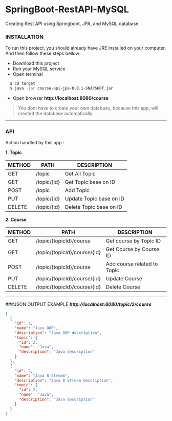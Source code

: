 # SpringBoot-RestAPI-MySQL
Creating Rest API using Springboot, JPA, and MySQL database

### INSTALLATION
To run this project, you should already have JRE installed on your computer. And then follow these steps bellow :
  - Download this project
  - Run your MySQL service
  - Open terminal
```sh
  $ cd target
  $ java -jar course-api-jpa-0.0.1-SNAPSHOT.jar
```
  - Open browser **http://localhost:8080/course**
  

> You dont have to create your own database, because this app, will created the database automatically.

---

### API
Action handled by this app :

**1. Topic**

| METHOD | PATH | DESCRIPTION |
| ------ | ------ | ----------- |
| GET | /topic | Get All Topic |
| GET | /topic/{id} | Get Topic base on ID |
| POST | /topic | Add Topic |
| PUT | /topic/{id} | Update Topic base on ID |
| DELETE | /topic/{id} | Delete Topic base on ID |

**2. Course**

| METHOD | PATH | DESCRIPTION |
| ------ | ------ | ----------- |
| GET | /topic/{topicId}/course | Get course by Topic ID |
| GET | /topic/{topicId}/course/{id} | Get Course by Course ID |
| POST | /topic/{topicId}/course | Add course related to Topic |
| PUT | /topic/{topicId}/course/{id} | Update Course |
| DELETE | /topic/{topicId}/course/{id} | Delete Course

---

###JSON OUTPUT EXAMPLE
***http://localhost:8080/topic/2/course***
```json
[
  {
    "id": 1,
    "name": "Java OOP",
    "description": "Java OOP description",
    "topic": {
      "id": 2,
      "name": "Java",
      "description": "Java description"
    }
  },
  {
    "id": 2,
    "name": "Java 8 Stream",
    "description": "Java 8 Stream description",
    "topic": {
      "id": 2,
      "name": "Java",
      "description": "Java description"
    }
  }
]
```
